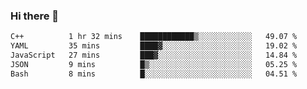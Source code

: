 ### Hi there 👋

<!--START_SECTION:waka-->

```txt
C++          1 hr 32 mins    ████████████▒░░░░░░░░░░░░   49.07 %
YAML         35 mins         ████▓░░░░░░░░░░░░░░░░░░░░   19.02 %
JavaScript   27 mins         ███▓░░░░░░░░░░░░░░░░░░░░░   14.84 %
JSON         9 mins          █▒░░░░░░░░░░░░░░░░░░░░░░░   05.25 %
Bash         8 mins          █░░░░░░░░░░░░░░░░░░░░░░░░   04.51 %
```

<!--END_SECTION:waka-->
<!--
**Boombag0607/Boombag0607** is a ✨ _special_ ✨ repository because its `README.md` (this file) appears on your GitHub profile.

Here are some ideas to get you started:

- 🔭 I’m currently working on ...
- 🌱 I’m currently learning ...
- 👯 I’m looking to collaborate on ...
- 🤔 I’m looking for help with ...
- 💬 Ask me about ...
- 📫 How to reach me: ...
- 😄 Pronouns: ...
- ⚡ Fun fact: ...
-->
